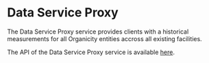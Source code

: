 # Data Service Proxy

The Data Service Proxy service provides clients with a historical measurements for all Organicity entities accross all existing facilities.

The API of the Data Service Proxy service is available [here](https://organicityeu.github.io/api/DataSource.html/#).
